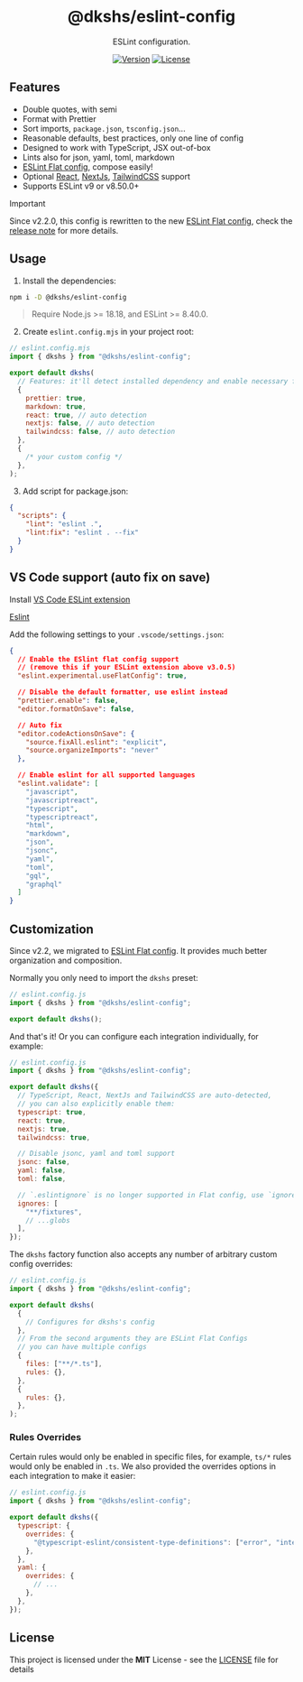 <div align="center">

# @dkshs/eslint-config

ESLint configuration.

[![Version](https://img.shields.io/npm/v/@dkshs/eslint-config)](https://www.npmjs.com/package/@dkshs/eslint-config) [![License](https://img.shields.io/badge/licence-MIT-blue)](https://github.com/dkshs/eslint-config/blob/master/LICENSE)

</div>

## Features

- Double quotes, with semi
- Format with Prettier
- Sort imports, `package.json`, `tsconfig.json`...
- Reasonable defaults, best practices, only one line of config
- Designed to work with TypeScript, JSX out-of-box
- Lints also for json, yaml, toml, markdown
- [ESLint Flat config](https://eslint.org/docs/latest/use/configure/configuration-files-new), compose easily!
- Optional [React](https://react.dev/), [NextJs](https://nextjs.org/), [TailwindCSS](https://tailwindcss.com/) support
- Supports ESLint v9 or v8.50.0+

> [!IMPORTANT]
> Since v2.2.0, this config is rewritten to the new [ESLint Flat config](https://eslint.org/docs/latest/use/configure/configuration-files-new), check the [release note](https://github.com/dkshs/eslint-config/releases/tag/v2.2.0) for more details.

## Usage

1. Install the dependencies:

```bash
npm i -D @dkshs/eslint-config
```

> Require Node.js >= 18.18, and ESLint >= 8.40.0.

2. Create `eslint.config.mjs` in your project root:

```mjs
// eslint.config.mjs
import { dkshs } from "@dkshs/eslint-config";

export default dkshs(
  // Features: it'll detect installed dependency and enable necessary features automatically
  {
    prettier: true,
    markdown: true,
    react: true, // auto detection
    nextjs: false, // auto detection
    tailwindcss: false, // auto detection
  },
  {
    /* your custom config */
  },
);
```

3. Add script for package.json:

```json
{
  "scripts": {
    "lint": "eslint .",
    "lint:fix": "eslint . --fix"
  }
}
```

## VS Code support (auto fix on save)

Install [VS Code ESLint extension](https://marketplace.visualstudio.com/items?itemName=dbaeumer.vscode-eslint)

[Eslint]()

Add the following settings to your `.vscode/settings.json`:

```json
{
  // Enable the ESlint flat config support
  // (remove this if your ESLint extension above v3.0.5)
  "eslint.experimental.useFlatConfig": true,

  // Disable the default formatter, use eslint instead
  "prettier.enable": false,
  "editor.formatOnSave": false,

  // Auto fix
  "editor.codeActionsOnSave": {
    "source.fixAll.eslint": "explicit",
    "source.organizeImports": "never"
  },

  // Enable eslint for all supported languages
  "eslint.validate": [
    "javascript",
    "javascriptreact",
    "typescript",
    "typescriptreact",
    "html",
    "markdown",
    "json",
    "jsonc",
    "yaml",
    "toml",
    "gql",
    "graphql"
  ]
}
```

## Customization

Since v2.2, we migrated to [ESLint Flat config](https://eslint.org/docs/latest/use/configure/configuration-files-new). It provides much better organization and composition.

Normally you only need to import the `dkshs` preset:

```js
// eslint.config.js
import { dkshs } from "@dkshs/eslint-config";

export default dkshs();
```

And that's it! Or you can configure each integration individually, for example:

```js
// eslint.config.js
import { dkshs } from "@dkshs/eslint-config";

export default dkshs({
  // TypeScript, React, NextJs and TailwindCSS are auto-detected,
  // you can also explicitly enable them:
  typescript: true,
  react: true,
  nextjs: true,
  tailwindcss: true,

  // Disable jsonc, yaml and toml support
  jsonc: false,
  yaml: false,
  toml: false,

  // `.eslintignore` is no longer supported in Flat config, use `ignores` instead
  ignores: [
    "**/fixtures",
    // ...globs
  ],
});
```

The `dkshs` factory function also accepts any number of arbitrary custom config overrides:

```js
// eslint.config.js
import { dkshs } from "@dkshs/eslint-config";

export default dkshs(
  {
    // Configures for dkshs's config
  },
  // From the second arguments they are ESLint Flat Configs
  // you can have multiple configs
  {
    files: ["**/*.ts"],
    rules: {},
  },
  {
    rules: {},
  },
);
```

### Rules Overrides

Certain rules would only be enabled in specific files, for example, `ts/*` rules would only be enabled in `.ts`. We also provided the overrides options in each integration to make it easier:

```js
// eslint.config.js
import { dkshs } from "@dkshs/eslint-config";

export default dkshs({
  typescript: {
    overrides: {
      "@typescript-eslint/consistent-type-definitions": ["error", "interface"],
    },
  },
  yaml: {
    overrides: {
      // ...
    },
  },
});
```

## License

This project is licensed under the **MIT** License - see the [LICENSE](./LICENSE) file for details
